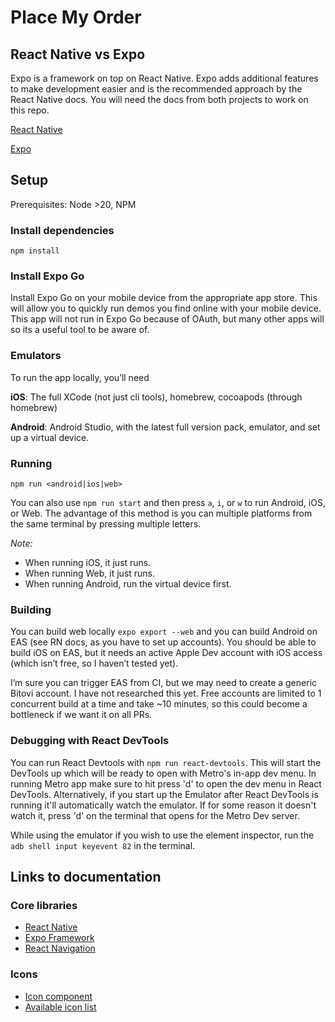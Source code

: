 # Place My Order

## React Native vs Expo

Expo is a framework on top on React Native. Expo adds additional features to make development easier and is the recommended approach by the React Native docs. You will need the docs from both projects to work on this repo.

[React Native](https://reactnative.dev/docs/getting-started)

[Expo](https://docs.expo.dev/tutorial/introduction/)

## Setup

Prerequisites: Node >20, NPM

### Install dependencies

```
npm install
```

### Install Expo Go

Install Expo Go on your mobile device from the appropriate app store. This will allow you to quickly run demos you find online with your mobile device. This app will not run in Expo Go because of OAuth, but many other apps will so its a useful tool to be aware of.

### Emulators

To run the app locally, you’ll need

**iOS**: The full XCode (not just cli tools), homebrew, cocoapods (through homebrew)

**Android**: Android Studio, with the latest full version pack, emulator, and set up a virtual device.

### Running

`npm run <android|ios|web>`

You can also use `npm run start` and then press `a`, `i`, or `w` to run Android, iOS, or Web. The advantage of this method is you can multiple platforms from the same terminal by pressing multiple letters.

*Note:*

- When running iOS, it just runs.
- When running Web, it just runs.
- When running Android, run the virtual device first.

### Building

You can build web locally `expo export --web` and you can build Android on EAS (see RN docs, as you have to set up accounts). You should be able to build iOS on EAS, but it needs an active Apple Dev account with iOS access (which isn’t free, so I haven’t tested yet).

I’m sure you can trigger EAS from CI, but we may need to create a generic Bitovi account. I have not researched this yet. Free accounts are limited to 1 concurrent build at a time and take ~10 minutes, so this could become a bottleneck if we want it on all PRs.

### Debugging with React DevTools

You can run React Devtools with `npm run react-devtools`. This will start the DevTools up which will be ready to open with Metro's in-app dev menu. In running Metro app make sure to hit press 'd' to open the dev menu in React DevTools.
Alternatively, if you start up the Emulator after React DevTools is running it'll automatically watch the emulator. If for some reason it doesn't watch it, press 'd' on the terminal that opens for the Metro Dev server. 

While using the emulator if you wish to use the element inspector, run the `adb shell input keyevent 82` in the terminal.


## Links to documentation

### Core libraries

- [React Native](https://reactnative.dev/docs/components-and-apis)
- [Expo Framework](https://docs.expo.dev/)
- [React Navigation](https://reactnavigation.org/docs/7.x/getting-started)

### Icons

- [Icon component](https://docs.expo.dev/guides/icons/)
- [Available icon list](https://ionic.io/ionicons)
